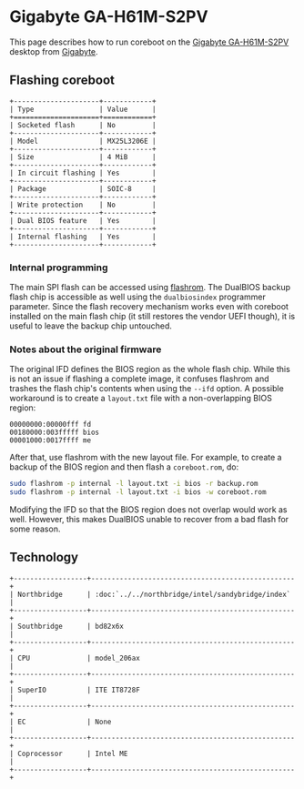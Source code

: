 # Gigabyte GA-H61M-S2PV

This page describes how to run coreboot on the [Gigabyte GA-H61M-S2PV] desktop
from [Gigabyte].

## Flashing coreboot

```eval_rst
+---------------------+------------+
| Type                | Value      |
+=====================+============+
| Socketed flash      | No         |
+---------------------+------------+
| Model               | MX25L3206E |
+---------------------+------------+
| Size                | 4 MiB      |
+---------------------+------------+
| In circuit flashing | Yes        |
+---------------------+------------+
| Package             | SOIC-8     |
+---------------------+------------+
| Write protection    | No         |
+---------------------+------------+
| Dual BIOS feature   | Yes        |
+---------------------+------------+
| Internal flashing   | Yes        |
+---------------------+------------+
```

### Internal programming

The main SPI flash can be accessed using [flashrom]. The DualBIOS backup flash
chip is accessible as well using the `dualbiosindex` programmer parameter.
Since the flash recovery mechanism works even with coreboot installed on the
main flash chip (it still restores the vendor UEFI though), it is useful to
leave the backup chip untouched.

### Notes about the original firmware

The original IFD defines the BIOS region as the whole flash chip. While this is
not an issue if flashing a complete image, it confuses flashrom and trashes the
flash chip's contents when using the `--ifd` option. A possible workaround is
to create a `layout.txt` file with a non-overlapping BIOS region:

	00000000:00000fff fd
	00180000:003fffff bios
	00001000:0017ffff me

After that, use flashrom with the new layout file. For example, to create a
backup of the BIOS region and then flash a `coreboot.rom`, do:

```bash
sudo flashrom -p internal -l layout.txt -i bios -r backup.rom
sudo flashrom -p internal -l layout.txt -i bios -w coreboot.rom
```

Modifying the IFD so that the BIOS region does not overlap would work as well.
However, this makes DualBIOS unable to recover from a bad flash for some reason.

## Technology

```eval_rst
+------------------+--------------------------------------------------+
| Northbridge      | :doc:`../../northbridge/intel/sandybridge/index` |
+------------------+--------------------------------------------------+
| Southbridge      | bd82x6x                                          |
+------------------+--------------------------------------------------+
| CPU              | model_206ax                                      |
+------------------+--------------------------------------------------+
| SuperIO          | ITE IT8728F                                      |
+------------------+--------------------------------------------------+
| EC               | None                                             |
+------------------+--------------------------------------------------+
| Coprocessor      | Intel ME                                         |
+------------------+--------------------------------------------------+
```

[Gigabyte GA-H61M-S2PV]: https://www.gigabyte.com/us/Motherboard/GA-H61M-S2PV-rev-10
[Gigabyte]: https://www.gigabyte.com
[flashrom]: https://flashrom.org/Flashrom
